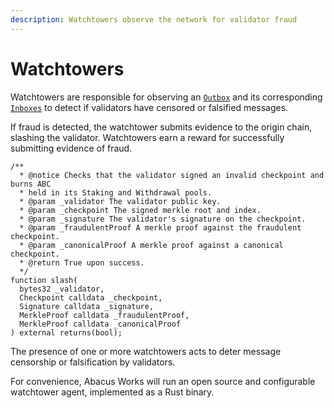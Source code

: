 ```yaml
---
description: Watchtowers observe the network for validator fraud
---
```


# Watchtowers

Watchtowers are responsible for observing an [`Outbox`](../messaging-api/outbox.md) and its corresponding [`Inboxes`](../messaging-api/inbox.md) to detect if validators have censored or falsified messages.

If fraud is detected, the watchtower submits evidence to the origin chain, slashing the validator. Watchtowers earn a reward for successfully submitting evidence of fraud.

```solidity
/**
  * @notice Checks that the validator signed an invalid checkpoint and burns ABC
  * held in its Staking and Withdrawal pools.
  * @param _validator The validator public key.
  * @param _checkpoint The signed merkle root and index.
  * @param _signature The validator's signature on the checkpoint.
  * @param _fraudulentProof A merkle proof against the fraudulent checkpoint.
  * @param _canonicalProof A merkle proof against a canonical checkpoint.
  * @return True upon success.
  */
function slash(
  bytes32 _validator,
  Checkpoint calldata _checkpoint,
  Signature calldata _signature,
  MerkleProof calldata _fraudulentProof,
  MerkleProof calldata _canonicalProof
) external returns(bool);
```

The presence of one or more watchtowers acts to deter message censorship or falsification by validators.

For convenience, Abacus Works will run an open source and configurable watchtower agent, implemented as a Rust binary.
